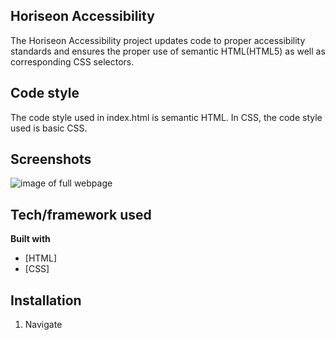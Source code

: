 ## Horiseon Accessibility

The Horiseon Accessibility project updates code to proper accessibility standards and ensures the proper use of semantic HTML(HTML5) as well as corresponding CSS selectors.

## Code style

The code style used in index.html is semantic HTML. In CSS, the code style used is basic CSS.

## Screenshots

<img src="../Horiseon-accessibility/assets/01-html-css-git-homework-demo.png" alt="image of full webpage">

## Tech/framework used

<b>Built with</b>

- [HTML]
- [CSS]

## Installation

1. Navigate
